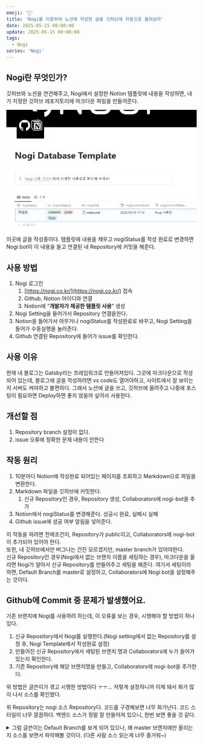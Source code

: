 ```yaml
---  
emoji: '🚀'  
title: 'Nogi를 이용하여 노션에 작성한 글을 깃허브에 자동으로 올려보자'  
date: 2025-05-15 00:00:00  
update: 2025-05-15 00:00:00  
tags:  
  - Nogi  
series: 'Nogi'  
---  
```

  
## Nogi란 무엇인가?<br>  
깃허브와 노션을 연견해주고, Nogi에서 설정한 Notion 템플릿에 내용을 작성하면, 내가 지정한 깃허브 레포지토리에 마크다운 파일을 만들어준다.  
  
![IMAGE](https://raw.githubusercontent.com/nogi-bot/resources/main/Pang-Ho/images/90458393-3771-49dd-8a7c-8c95c3c1cb44-image.png)  
이곳에 글을 작성중이다. 템플릿에 내용을 채우고 nogiStatus를 작성 완료로 변경하면 Nogi bot이 이 내용을 들고 연결된 내 Repository에 커밋을 해준다.  
  
## 사용 방법<br>  
1. Nogi 로그인  
   1. [https://nogi.co.kr/](https://nogi.co.kr/) 접속  
   1. Github, Notion 아이디와 연결  
   1. Notion에 “**개발자가 제공한 템플릿 사용**” 생성  
1. Nogi Setting을 들어가서 Repository 연결을한다.  
1. Notion을 들어가서 아무거나 nogiStatus를 작성완료로 바꾸고, Nogi Setting을 들어가 수동실행을 눌러준다.  
1. Github 연결된 Repository에 들어가 issue를 확인한다.  
  
## 사용 이유<br>  
현재 내 블로그는 Gatsby라는 프레임워크로 만들어져있다. 그곳에 마크다운으로 작성되어 있는데, 블로그에 글을 작성하려면 vs code도 열어야하고, 사이트에서 잘 보이는지 서버도 켜야하고 불편하다. 그래서 노션에 글을 쓰고, 깃허브에 올려주고 나중에 포스팅이 필요하면 Deploy하면 좋지 않을까 싶어서 사용한다.  
  
## 개선할 점<br>  
1. Repository branch 설정이 없다.  
1. issue 오류에 정확한 문제 내용이 안뜬다  
  
## 작동 원리<br>  
1. 10분마다 Notion에 작성완료 되어있는 페이지를 조회하고 Markdown으로 파일을 변환한다.  
1. Markdown 파일을 깃허브에 커밋한다.  
   1. 신규 Repository인 경우, Repository 생성, Collaborators에 nogi-bot을 추가  
1. Notion에서 nogiStatus를 변경해준다. 성공시 완료, 실패시 실패  
1. Github issue에 성공 여부 알림을 넣어준다.  
  
이 작동을 하려면 전제조건이, Repository가 public이고, Collaborators에 nogi-bot이 추가되어 있어야 한다.   
또한, 내 깃허브에서만 버그나는 건진 모르겠지만, master branch가 있어야한다.  
신규 Repository인 경우(Nogi에서 없는 브랜치 이름을 세팅하는 경우), 마크다운을 올리면 Nogi가 알아서 신규 Repository를 만들어주고 세팅을 해준다. 여기서 세팅이라 하면, Default Branch를 master로 설정하고, Collaborators에 Nogi bot을 설정해주는 것이다.  
  
## Github에 Commit 중 문제가 발생했어요.<br>  
기존 브랜치에 Nogi를 사용하려 하는데, 이 오류를 보는 경우, 시행해야 할 방법이 하나 있다.  
1. 신규 Repository에서 Nogi를 실행한다.(Nogi setting에서 없는 Repository를 설정 후, Nogi Template에서 작성완료 설정)  
1. 만들어진 신규 Repository에서 세팅된 브랜치 명과 Collaborators에 누가 들어가 있는지 확인한다.  
1. 기존 Repository에 해당 브랜치명을 만들고, Collaborators에 nogi-bot을 추가한다.  
  
위 방법은 글쓴이가 겪고 시행한 방법이다 ㅜㅜ… 저렇게 설정하니까 이제 돼서 화가 많이 나서 소스를 확인했다.  
  
위 Repository는 nogi 소스 Repository다. 코드를 구경해보면 너무 화가난다. 코드 스타일이 너무 깔끔하다. 백엔드 소스가 정말 잘 만들어져 있으니, 한번 보면 좋을 것 같다.   
  
<details><summary>그럼 글쓴이는 Default Branch를 보게 되어 있으나, 왜 master 브랜치에만 올리는지 소스를 보면서 파악해볼 것이다. (다른 사람 소스 읽는게 너무 즐거워~)</summary>  
  
  </details>  
